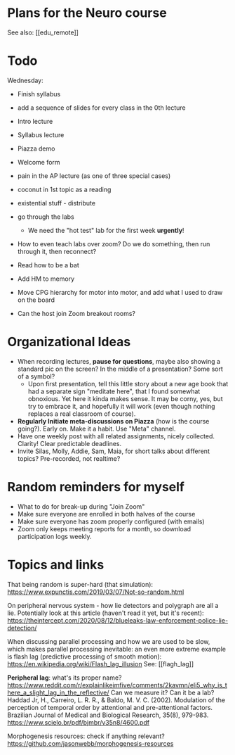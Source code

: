 # Plans for the Neuro course

See also: [[edu_remote]]

# Todo

Wednesday: 
* Finish syllabus
* add a sequence of slides for every class in the 0th lecture
* Intro lecture
* Syllabus lecture
* Piazza demo
* Welcome form

* pain in the AP lecture (as one of three special cases)
* coconut in 1st topic as a reading
* existential stuff - distribute
* go through the labs
    * We need the "hot test" lab for the first week **urgently**!
* How to even teach labs over zoom? Do we do something, then run through it, then reconnect?
* Read how to be a bat
* Add HM to memory
* Move CPG hierarchy for motor into motor, and add what I used to draw on the board
* Can the host join Zoom breakout rooms?

# Organizational Ideas

* When recording lectures, **pause for questions**, maybe also showing a standard pic on the screen? In the middle of a presentation? Some sort of a symbol?
    * Upon first presentation, tell this little story about a new age book that had a separate sign "meditate here", that I found somewhat obnoxious. Yet here it kinda makes sense. It may be corny, yes, but try to embrace it, and hopefully it will work (even though nothing replaces a real classroom of course).
* **Regularly Initiate meta-discussions on Piazza** (how is the course going?). Early on. Make it a habit. Use "Meta" channel.
* Have one weekly post with all related assignments, nicely collected. Clarity! Clear predictable deadlines.
* Invite Silas, Molly, Addie, Sam, Maia, for short talks about different topics? Pre-recorded, not realtime?

# Random reminders for myself

* What to do for break-up during "Join Zoom"
* Make sure everyone are enrolled in both halves of the course
* Make sure everyone has zoom properly configured (with emails)
* Zoom only keeps meeting reports for a month, so download participation logs weekly.

# Topics and links

That being random is super-hard (that simulation):
https://www.expunctis.com/2019/03/07/Not-so-random.html

On peripheral nervous system - how lie detectors and polygraph are all a lie.
Potentially look at this article (haven't read it yet, but it's recent): https://theintercept.com/2020/08/12/blueleaks-law-enforcement-police-lie-detection/

When discussing parallel processing and how we are used to be slow, which makes parallel processing inevitable: an even more extreme example is flash lag (predictive processing of smooth motion):
https://en.wikipedia.org/wiki/Flash_lag_illusion
See: [[flagh_lag]]

**Peripheral lag**: what's its proper name?
https://www.reddit.com/r/explainlikeimfive/comments/2kavmn/eli5_why_is_there_a_slight_lag_in_the_reflective/
Can we measure it? Can it be a lab?
Haddad Jr, H., Carreiro, L. R. R., & Baldo, M. V. C. (2002). Modulation of the perception of temporal order by attentional and pre-attentional factors. Brazilian Journal of Medical and Biological Research, 35(8), 979-983.
https://www.scielo.br/pdf/bjmbr/v35n8/4600.pdf

Morphogenesis resources: check if anything relevant?
https://github.com/jasonwebb/morphogenesis-resources